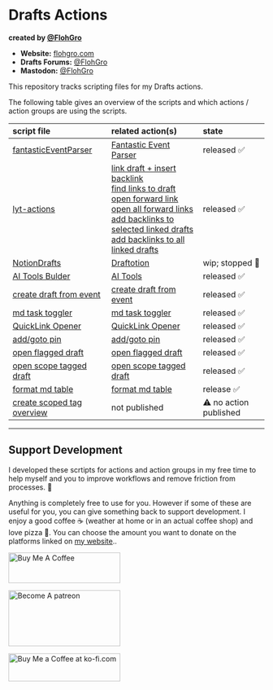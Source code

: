 # Drafts Actions

**created by [@FlohGro](https://social.lol/@flohgro)**

- **Website:** [flohgro.com](https://flohgro.com)  
- **Drafts Forums:** [@FlohGro](https://forums.getdrafts.com/u/flohgro/summary)
- **Mastodon:** [@FlohGro](https://social.lol/@flohgro)

This repository tracks scripting files for my Drafts actions.

The following table gives an overview of the scripts and which actions / action groups are using the scripts.

| script file | related action(s) | state |
|:---|:---|:---|
| [fantasticEventParser](fantasticEventParser.js) | [Fantastic Event Parser](https://actions.getdrafts.com/a/2Og) | released ✅ |
| [lyt-actions](lyt-actions.js) | [link draft + insert backlink](https://actions.getdrafts.com/a/2NX) <br> [find links to draft](https://actions.getdrafts.com/a/2NY) <br> [open forward link](https://actions.getdrafts.com/a/2NZ) <br> [open all forward links](https://actions.getdrafts.com/a/2N2) <br> [add backlinks to selected linked drafts](https://actions.getdrafts.com/a/2N4) <br> [add backlinks to all linked drafts](https://actions.getdrafts.com/a/2N5) <br> | released ✅ |
| [NotionDrafts](NotionDrafts.js) | [Draftotion](https://directory.getdrafts.com/g/2HH) | wip; stopped 🚫 |
| [AI Tools Bulder](aiToolBuilder.js) | [AI Tools](https://directory.getdrafts.com/g/2PG) | released ✅ |
| [create draft from event](createDraftFromCurrentEvent.js) | [create draft from event](https://directory.getdrafts.com/a/2QN) | released ✅ |
| [md task toggler](mdTaskToggler.js) | [md task toggler](https://directory.getdrafts.com/a/2QU) | released ✅ |
| [QuickLink Opener](quickLinkOpener.js) | [QuickLink Opener](https://directory.getdrafts.com/a/2Qo) | released ✅ |
| [add/goto pin](addGotoPin.js) | [add/goto pin](https://directory.getdrafts.com/a/2SN) | released ✅ |
| [open flagged draft](openFlaggedDraft.js) | [open flagged draft](https://directory.getdrafts.com/a/2ST) | released ✅ |
| [open scope tagged draft](openScopeTaggedDraft.js) | [open scope tagged draft](https://directory.getdrafts.com/a/2S7) | released ✅ |
| [format md table](formatMarkdownTable.js) | [format md table](https://directory.getdrafts.com/a/2Sz) | release ✅ |
| [create scoped tag overview](scopedTagOverview.js) | not published | ⚠️ no action published |

---

## Support Development

I developed these scrtipts for actions and action groups in my free time to help myself and you to improve workflows and remove friction from processes. 🚀

Anything is completely free to use for you. However if some of these are useful for you, you can give something back to support development.
I enjoy a good coffee ☕️ (weather at home or in an actual coffee shop) and love pizza 🍕.
You can choose the amount you want to donate on the platforms linked on [my website](https://flohgro.com/donate/)..

<a href="https://www.buymeacoffee.com/flohgro" target="_blank"><img src="https://cdn.buymeacoffee.com/buttons/v2/default-blue.png" alt="Buy Me A Coffee" style="height: 60px !important;width: 220px !important;" ></a>

<a href="https://www.patreon.com/flohgro" target="_blank"><img src="https://user-images.githubusercontent.com/13785667/162812708-55b96cdc-8c32-4433-a340-6dd4c1f7326d.jpg" alt="Become A patreon" style="height: 110px !important;width: 220px !important;" ></a>

<a href='https://ko-fi.com/flohgro' target='_blank'><img height='35' style='border:0px;height:55px;width:220px' src='https://az743702.vo.msecnd.net/cdn/kofi1.png?v=0' border='0' alt='Buy Me a Coffee at ko-fi.com' />
